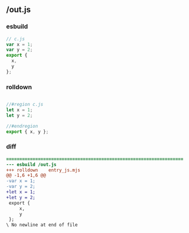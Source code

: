 ## /out.js
### esbuild
```js
// c.js
var x = 1;
var y = 2;
export {
  x,
  y
};
```
### rolldown
```js

//#region c.js
let x = 1;
let y = 2;

//#endregion
export { x, y };

```
### diff
```diff
===================================================================
--- esbuild	/out.js
+++ rolldown	entry_js.mjs
@@ -1,6 +1,6 @@
-var x = 1;
-var y = 2;
+let x = 1;
+let y = 2;
 export {
     x,
     y
 };
\ No newline at end of file

```

